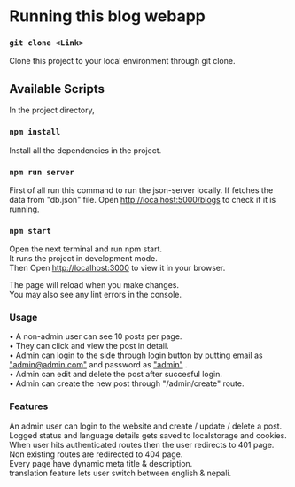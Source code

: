 # Running this blog webapp

### `git clone <Link>`

Clone this project to your local environment through git clone.
## Available Scripts

In the project directory,

### `npm install`

Install all the dependencies in the project.
### `npm run server`

First of all run this command to run the json-server locally. If fetches the data from "db.json" file.
Open [http://localhost:5000/blogs](http://localhost:5000/blogs) to check if it is running.

### `npm start`
Open the next terminal and run npm start.\
It runs the project in development mode.\
Then Open [http://localhost:3000](http://localhost:3000) to view it in your browser.

The page will reload when you make changes.\
You may also see any lint errors in the console.

### Usage

• A non-admin user can see 10 posts per page.\
• They can click and view the post in detail.\
• Admin can login to the side through login button by putting email as ["admin@admin.com"](admin@admin.com) and password as ["admin"](admin) .\
• Admin can edit and delete the post after succesful login.\
• Admin can create the new post through "/admin/create" route.

### Features


An admin user can login to the website and create / update / delete a post. Logged status and language details gets saved to localstorage and cookies.\
When user hits authenticated routes then the user redirects to 401 page.\
Non existing routes are redirected to 404 page.\
Every page have dynamic meta title & description.\
translation feature lets user switch between english & nepali.